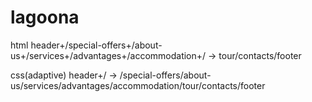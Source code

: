 # lagoona

html header+/special-offers+/about-us+/services+/advantages+/accommodation+/ -> tour/contacts/footer

css(adaptive) header+/ -> /special-offers/about-us/services/advantages/accommodation/tour/contacts/footer